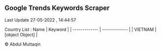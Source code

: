 

## Google Trends Keywords Scraper 
 
Last Update 27-05-2022 , 14:44:57

Country List :
 Name  | Keyword |
| ------------- | ------------- |
| VIETNAM | [object Object] |



© Abdul Muttaqin 
